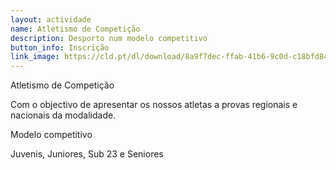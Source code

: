 ```yaml
---
layout: actividade
name: Atletismo de Competição
description: Desporto num modelo competitivo 
button_info: Inscrição
link_image: https://cld.pt/dl/download/8a9f7dec-ffab-41b6-9c0d-c18bfd8400f0/atletismo_competicao.jpg?download=true
---
```



Atletismo de Competição

Com o objectivo de apresentar os nossos atletas a provas regionais e nacionais da modalidade.

Modelo competitivo

Juvenis, Juniores, Sub 23 e Seniores
